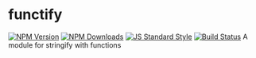 # functify
[![NPM Version](http://img.shields.io/npm/v/functify.svg?style=flat)](https://www.npmjs.org/package/functify)
[![NPM Downloads](https://img.shields.io/npm/dm/functify.svg?style=flat)](https://www.npmjs.org/package/functify)
[![JS Standard Style](https://img.shields.io/badge/code%20style-standard-brightgreen.svg)](http://standardjs.com/)
[![Build Status](https://travis-ci.org/braceslab/functify.svg?branch=master)](https://travis-ci.org/braceslab/functify)
A module for stringify with functions

